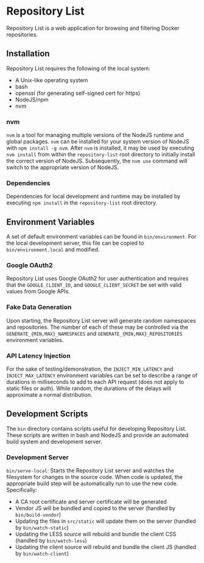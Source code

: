 Repository List
===============

Repository List is a web application for browsing and filtering Docker
repositories.

Installation
------------

Repository List requires the following of the local system:

- A Unix-like operating system
- bash
- openssl (for generating self-signed cert for https)
- NodeJS/npm
- nvm

### nvm

`nvm` is a tool for managing multiple versions of the NodeJS runtime and global
packages. `nvm` can be installed for your system version of NodeJS with `npm
install -g nvm`. After `nvm` is installed, it may be used by executing `nvm
install` from within the `repository-list` root directory to initially install
the correct version of NodeJS. Subsequently, the `nvm use` command will switch
to the appropriate version of NodeJS.

### Dependencies

Dependencies for local development and runtime may be installed by executing
`npm install` in the `repository-list` root directory.

Environment Variables
---------------------
A set of default environment variables can be found in `bin/environment`. For
the local development server, this file can be copied to
`bin/environment.local` and modified.

### Google OAuth2
Repository List uses Google OAuth2 for user authentication and requires that
the `GOOGLE_CLIENT_ID`, and `GOOGLE_CLIENT_SECRET` be set with valid values
from Google APIs.

### Fake Data Generation
Upon starting, the Repository List server will generate random namespaces and
repositories. The number of each of these may be controlled via the
`GENERATE_{MIN,MAX}_NAMESPACES` and `GENERATE_{MIN,MAX}_REPOSITORIES`
environment variables.

### API Latency Injection
For the sake of testing/demonstration, the `INJECT_MIN_LATENCY` and
`INJECT_MAX_LATENCY` environment variables can be set to describe a range of
durations in milliseconds to add to each API request (does not apply to static
files or auth). While random, the durations of the delays will approximate a
normal distribution.

Development Scripts
-------------------

The `bin` directory contains scripts useful for developing Repository List.
These scripts are written in bash and NodeJS and provide an automated build
system and development server.


### Development Server

`bin/serve-local`: Starts the Repository List server and watches the filesystem
for changes in the source code. When code is updated, the appropriate build
step will be automatically run to use the new code. Specifically:

- A CA root certificate and server certificate will be generated
- Vendor JS will be bundled and copied to the server
  (handled by `bin/build-vendor`)
- Updating the files in `src/static` will update them on the server (handled by
  `bin/watch-static`)
- Updating the LESS source will rebuild and bundle the client CSS
  (handled by `bin/watch-less`)
- Updating the client source will rebuild and bundle the client JS
  (handled by `bin/watch-client`)
